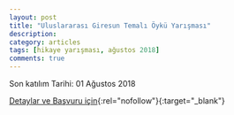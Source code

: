 ```yaml
---
layout: post
title: "Uluslararası Giresun Temalı Öykü Yarışması"
description: 
category: articles
tags: [hikaye yarışması, ağustos 2018]
comments: true
---
```


Son katılım Tarihi: 01 Ağustos 2018

[Detaylar ve Başvuru için](http://www.cemcemii.com/uluslararasi-giresun-temali-oyku-yarismasi/?utm_source=edebiyatyarismalari.com&utm_medium=affiliate&utm_campaign=cpc){:rel="nofollow"}{:target="_blank"}
